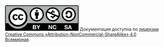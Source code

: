 <!-- markdownlint-disable MD041 -->

<a rel="license" href="http://creativecommons.org/licenses/by-nc-sa/4.0/"><img src="../assets/cc-by-nc-sa.svg"></a>
Документация доступна по <a rel="license" href="http://creativecommons.org/licenses/by-nc-sa/4.0/">лицензии Creative Commons «Attribution-NonCommercial-ShareAlike» 4.0 Всемирная</a>.
